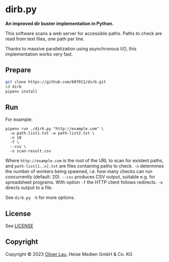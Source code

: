 # dirb.py

**An improved dir buster implementation in Python.**

This software scans a web server for accessible paths. Paths to check are read from text files, one path per line.

Thanks to massive parallelization using asynchronous I/O, this implementation works very fast.

## Prepare

```bash
git clone https://github.com/607011/dirb.git
cd dirb
pipenv install
```

## Run

For example:

```
pipenv run ./dirb.py "http://example.com" \
  -w path-list1.txt -w path-list2.txt \
  -n 10
  -f \
  --csv \
  -o scan-result.csv
```

Where `http://example.com` is the root of the URL to scan for existent paths, and `path-list[1..n].txt` are files containing paths to check. 
`-n` determines the number of workers being spawned, i.e. how many checks can run concurrently (default: 20).
`--csv` produces CSV output, suitable e.g. for spreadsheet programs.
With option `-f` the HTTP client follows redirects.
`-o` directs output to a file.

See `dirb.py -h` for more options.


## License

See [LICENSE](LICENSE)


## Copyright

Copyright ©️ 2023 [Oliver Lau](mailto:ola@ct.de), Heise Medien GmbH & Co. KG
